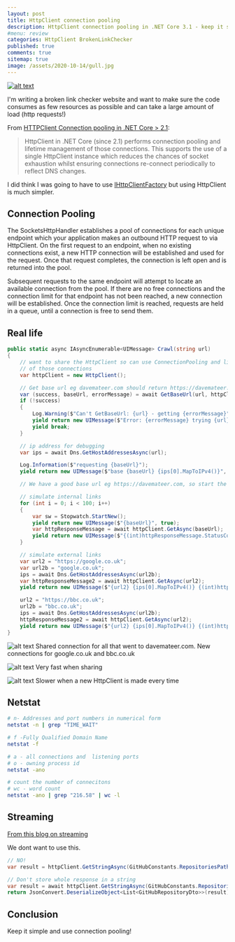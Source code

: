 ```yaml
---
layout: post
title: HttpClient connection pooling
description: HttpClient connection pooling in .NET Core 3.1 - keep it simple and consume few resoures with excellent performance.
#menu: review
categories: HttpClient BrokenLinkChecker
published: true 
comments: true     
sitemap: true
image: /assets/2020-10-14/gull.jpg
---
```


[![alt text](/assets/2020-10-14/gull.jpg "Gull from @Iamni_bht on Unsplash")](https://unsplash.com/@imani_bht)

I'm writing a broken link checker website and want to make sure the code consumes as few resources as possible and can take a large amount of load (http requests!)

From [HTTPClient Connection pooling in .NET Core > 2.1](https://www.stevejgordon.co.uk/httpclient-connection-pooling-in-dotnet-core):

> HttpClient in .NET Core (since 2.1) performs connection pooling and lifetime management of those connections. This supports the use of a single HttpClient instance which reduces the chances of socket exhaustion whilst ensuring connections re-connect periodically to reflect DNS changes.

I did think I was going to have to use [IHttpClientFactory](/IHttpClientFactory) but using HttpClient is much simpler.

## Connection Pooling

The SocketsHttpHandler establishes a pool of connections for each unique endpoint which your application makes an outbound HTTP request to via HttpClient. On the first request to an endpoint, when no existing connections exist, a new HTTP connection will be established and used for the request. Once that request completes, the connection is left open and is returned into the pool.

Subsequent requests to the same endpoint will attempt to locate an available connection from the pool. If there are no free connections and the connection limit for that endpoint has not been reached, a new connection will be established. Once the connection limit is reached, requests are held in a queue, until a connection is free to send them.

## Real life

```cs
public static async IAsyncEnumerable<UIMessage> Crawl(string url)
{
    // want to share the HttpClient so can use ConnectionPooling and lifetime management 
    // of those connections
    var httpClient = new HttpClient();

    // Get base url eg davemateer.com should return https://davemateer.com etc..
    var (success, baseUrl, errorMessage) = await GetBaseUrl(url, httpClient);
    if (!success)
    {
        Log.Warning($"Can't GetBaseUrl: {url} - getting {errorMessage}");
        yield return new UIMessage($"Error: {errorMessage} trying {url}", true);
        yield break;
    }

    // ip address for debugging
    var ips = await Dns.GetHostAddressesAsync(url);

    Log.Information($"requesting {baseUrl}");
    yield return new UIMessage($"base {baseUrl} {ips[0].MapToIPv4()}", true);

    // We have a good base url eg https://davemateer.com, so start the crawl

    // simulate internal links
    for (int i = 0; i < 100; i++)
    {
        var sw = Stopwatch.StartNew();
        yield return new UIMessage($"{baseUrl}", true);
        var httpResponseMessage = await httpClient.GetAsync(baseUrl);
        yield return new UIMessage($"{(int)httpResponseMessage.StatusCode} {sw.ElapsedMilliseconds}", false);
    }

    // simulate external links
    var url2 = "https://google.co.uk";
    var url2b = "google.co.uk";
    ips = await Dns.GetHostAddressesAsync(url2b);
    var httpResponseMessage2 = await httpClient.GetAsync(url2);
    yield return new UIMessage($"{url2} {ips[0].MapToIPv4()} {(int)httpResponseMessage2.StatusCode} ", true);

    url2 = "https://bbc.co.uk";
    url2b = "bbc.co.uk";
    ips = await Dns.GetHostAddressesAsync(url2b);
    httpResponseMessage2 = await httpClient.GetAsync(url2);
    yield return new UIMessage($"{url2} {ips[0].MapToIPv4()} {(int)httpResponseMessage2.StatusCode} ", true);
}
```

![alt text](/assets/2019-11-13/32.jpg "Connection pool sharing")
Shared connection for all that went to davemateer.com. New connections for google.co.uk and bbc.co.uk

![alt text](/assets/2019-11-13/34.jpg "Very fast when sharing a pool")
Very fast when sharing

![alt text](/assets/2019-11-13/35.jpg "Slower when a new HttpClient is made every time")
Slower when a new HttpClient is made every time

## Netstat

```bash
# n- Addresses and port numbers in numerical form
netstat -n | grep "TIME_WAIT"

# f -Fully Qualified Domain Name
netstat -f

# a - all connections and  listening ports
# o - owning process id
netstat -ano

# count the number of connecitons
# wc - word count
netstat -ano | grep "216.58" | wc -l
```

## Streaming

[From this blog on streaming](https://josefottosson.se/you-are-probably-still-using-httpclient-wrong-and-it-is-destabilizing-your-software/) 

We dont want to use this.

```cs
// NO!
var result = httpClient.GetStringAsync(GitHubConstants.RepositoriesPath).Result; 

// Don't store whole response in a string
var result = await httpClient.GetStringAsync(GitHubConstants.RepositoriesPath).ConfigureAwait(false);
return JsonConvert.DeserializeObject<List<GitHubRepositoryDto>>(result);
```

## Conclusion

Keep it simple and use connection pooling!